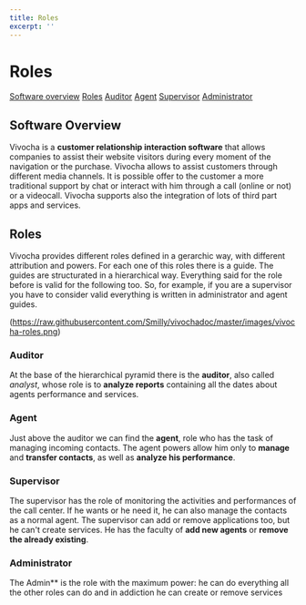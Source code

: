 ```yaml
---
title: Roles
excerpt: ''
---
```


# Roles

[Software overview](roles.md#section-software-overview) [Roles](roles.md#section-roles) [Auditor](roles.md#section-auditor) [Agent](roles.md#section-agent) [Supervisor](roles.md#section-supervisor) [Administrator](roles.md#section-administrator)

## Software Overview

Vivocha is a **customer relationship interaction software** that allows companies to assist their website visitors during every moment of the navigation or the purchase. Vivocha allows to assist customers through different media channels. It is possible offer to the customer a more traditional support by chat or interact with him through a call \(online or not\) or a videocall. Vivocha supports also the integration of lots of third part apps and services.

## Roles

Vivocha provides different roles defined in a gerarchic way, with different attribution and powers. For each one of this roles there is a guide. The guides are structurated in a hierarchical way. Everything said for the role before is valid for the following too. So, for example, if you are a supervisor you have to consider valid everything is written in administrator and agent guides.


(https://raw.githubusercontent.com/Smilly/vivochadoc/master/images/vivocha-roles.png)


### Auditor

At the base of the hierarchical pyramid there is the **auditor**, also called _analyst_, whose role is to **analyze reports** containing all the dates about agents performance and services.

### Agent

Just above the auditor we can find the **agent**, role who has the task of managing incoming contacts. The agent powers allow him only to **manage** and **transfer contacts**, as well as **analyze his performance**.

### Supervisor

The supervisor has the role of monitoring the activities and performances of the call center. If he wants or he need it, he can also manage the contacts as a normal agent. The supervisor can add or remove applications too, but he can't create services. He has the faculty of **add new agents** or **remove the already existing**.

### Administrator

The Admin\*\* is the role with the maximum power: he can do everything all the other roles can do and in addiction he can create or remove services

